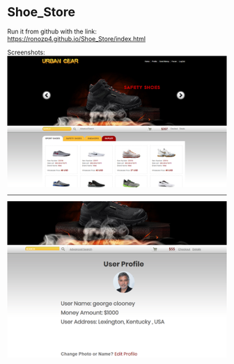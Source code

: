 # Shoe_Store
Run it from github with the link: https://ronozp4.github.io/Shoe_Store/index.html  
  
Screenshots:  
![Alt text](/Screenshots/Screenshot1.png?raw=true "Main")  
   
   --------------------------------------------------------------------
   
![Alt text](/Screenshots/Screenshot2.png?raw=true "User Profile")  
